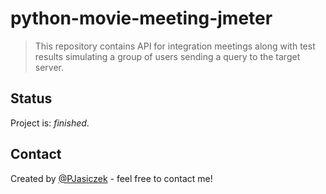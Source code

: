 # python-movie-meeting-jmeter
> This repository contains API for integration meetings along with test results simulating a group of users sending a query to the target server.

## Status
Project is: _finished_.

## Contact
Created by [@PJasiczek](http://www.piotrjasiczek.pl/) - feel free to contact me!
